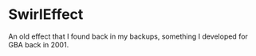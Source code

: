 # SwirlEffect
An old effect that I found back in my backups, something I developed for GBA back in 2001.
